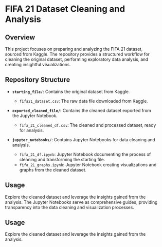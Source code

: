 # FIFA 21 Dataset Cleaning and Analysis


## Overview

This project focuses on preparing and analyzing the FIFA 21 dataset, sourced from Kaggle. The repository provides a structured workflow for cleaning the original dataset, performing exploratory data analysis, and creating insightful visualizations.

## Repository Structure

- **`starting_file/`**: Contains the original dataset from Kaggle.
  - `fifa21_dataset.csv`: The raw data file downloaded from Kaggle.

- **`exported_cleaned_file/`**: Contains the cleaned dataset exported from the Jupyter Notebook.
  - `fifa_21_cleaned_df.csv`: The cleaned and processed dataset, ready for analysis.

- **`jupyter_notebooks/`**: Contains Jupyter Notebooks for data cleaning and analysis.
  - `fifa_21_df.ipynb`: Jupyter Notebook documenting the process of cleaning and transforming the starting file.
  - `fifa_21_graphs.ipynb`: Jupyter Notebook creating visualizations and graphs from the cleaned dataset.

## Usage

Explore the cleaned dataset and leverage the insights gained from the analysis. The Jupyter Notebooks serve as comprehensive guides, providing transparency into the data cleaning and visualization processes.

## Usage

Explore the cleaned dataset and leverage the insights gained from the analysis.

